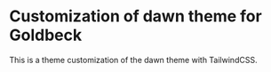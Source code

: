 # Customization of dawn theme for Goldbeck

This is a theme customization of the dawn theme with TailwindCSS.
